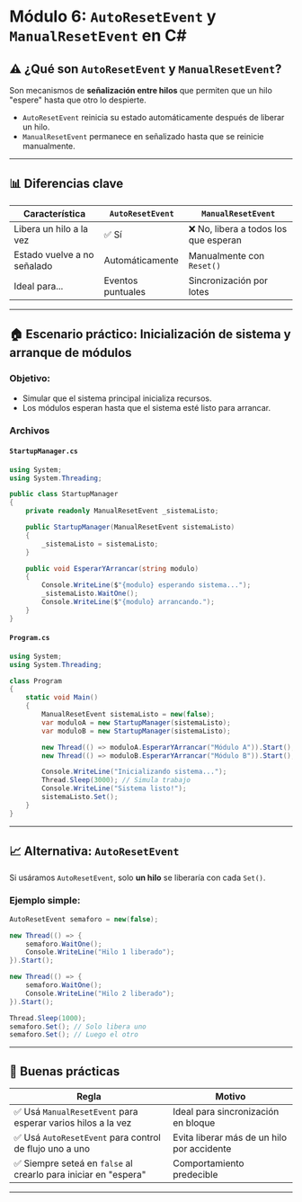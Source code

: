 # Módulo 6: `AutoResetEvent` y `ManualResetEvent` en C#

## ⚠️ ¿Qué son `AutoResetEvent` y `ManualResetEvent`?
Son mecanismos de **señalización entre hilos** que permiten que un hilo "espere" hasta que otro lo despierte.

- `AutoResetEvent` reinicia su estado automáticamente después de liberar un hilo.
- `ManualResetEvent` permanece en señalizado hasta que se reinicie manualmente.

---

## 📊 Diferencias clave

| Característica       | `AutoResetEvent`         | `ManualResetEvent`           |
|-----------------------|---------------------------|-------------------------------|
| Libera un hilo a la vez | ✅ Sí                   | ❌ No, libera a todos los que esperan |
| Estado vuelve a no señalado | Automáticamente | Manualmente con `Reset()`     |
| Ideal para...         | Eventos puntuales         | Sincronización por lotes       |

---

## 🏠 Escenario práctico: **Inicialización de sistema y arranque de módulos**

### Objetivo:
- Simular que el sistema principal inicializa recursos.
- Los módulos esperan hasta que el sistema esté listo para arrancar.

### Archivos

#### `StartupManager.cs`
```csharp
using System;
using System.Threading;

public class StartupManager
{
    private readonly ManualResetEvent _sistemaListo;

    public StartupManager(ManualResetEvent sistemaListo)
    {
        _sistemaListo = sistemaListo;
    }

    public void EsperarYArrancar(string modulo)
    {
        Console.WriteLine($"{modulo} esperando sistema...");
        _sistemaListo.WaitOne();
        Console.WriteLine($"{modulo} arrancando.");
    }
}
```

#### `Program.cs`
```csharp
using System;
using System.Threading;

class Program
{
    static void Main()
    {
        ManualResetEvent sistemaListo = new(false);
        var moduloA = new StartupManager(sistemaListo);
        var moduloB = new StartupManager(sistemaListo);

        new Thread(() => moduloA.EsperarYArrancar("Módulo A")).Start();
        new Thread(() => moduloB.EsperarYArrancar("Módulo B")).Start();

        Console.WriteLine("Inicializando sistema...");
        Thread.Sleep(3000); // Simula trabajo
        Console.WriteLine("Sistema listo!");
        sistemaListo.Set();
    }
}
```

---

## 📈 Alternativa: `AutoResetEvent`
Si usáramos `AutoResetEvent`, solo **un hilo** se liberaría con cada `Set()`.

### Ejemplo simple:
```csharp
AutoResetEvent semaforo = new(false);

new Thread(() => {
    semaforo.WaitOne();
    Console.WriteLine("Hilo 1 liberado");
}).Start();

new Thread(() => {
    semaforo.WaitOne();
    Console.WriteLine("Hilo 2 liberado");
}).Start();

Thread.Sleep(1000);
semaforo.Set(); // Solo libera uno
semaforo.Set(); // Luego el otro
```

---

## 🧼 Buenas prácticas

| Regla | Motivo |
|-------|--------|
| ✅ Usá `ManualResetEvent` para esperar varios hilos a la vez | Ideal para sincronización en bloque |
| ✅ Usá `AutoResetEvent` para control de flujo uno a uno | Evita liberar más de un hilo por accidente |
| ✅ Siempre seteá en `false` al crearlo para iniciar en "espera" | Comportamiento predecible |

---
